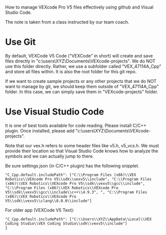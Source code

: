How to manage VEXcode Pro V5 files effectively using github and Visual Studio Code.

The note is taken from a class instructed by our team coach.

# Use Git

By default, VEXCode V5 Code ("VEXCode" in short) will create and save files directly in "c:\users\XYZ\Documents\VEXcode-projects". We do NOT use this folder directly. Rather, we use a subfolder called "VEX_47114A_Cpp" and store all files within. It is also the root folder for this git repo.

If we want to create sample projects or any other projects that we do NOT want to manage by git, we should keep them outside of "VEX_47114A_Cpp" folder. In this case, we can simply save them in "VEXcode-projects" folder.


# Use Visual Studio Code

It is one of best tools available for code reading. Please install C/C++ plugin. Once installed, please add "c:\users\XYZ\Documents\VEXcode-projects".

Note that our vex.h refers to some header files like v5.h, v5_vcs.h. We must provide their location so that Visual Studio Code knows how to analyze the symbols and we can actually jump to there.

Be sure settings.json (in C/C++ plugin) has the following snipplet.

```
"C_Cpp.default.includePath": ["C:\\Program Files (x86)\\VEX Robotics\\VEXcode Pro V5\\sdk\\vexv5\\include", "C:\\Program Files (x86)\\VEX Robotics\\VEXcode Pro V5\\sdk\\vexv5\\gcc\\include", "C:\\Program Files (x86)\\VEX Robotics\\VEXcode Pro V5\\sdk\\vexv5\\gcc\\include\\c++\\4.9.3", ", "C:\\Program Files (x86)\\VEX Robotics\\VEXcode Pro V5\\sdk\\vexv5\\clang\\8.0.0\\include"]
```

For older app (VEXCode V5 Text):

```
"C_Cpp.default.includePath": ["C:\\Users\\XYZ\\AppData\\Local\\VEX Coding Studio\\VEX Coding Studio\\sdk\\vexv5\\include"]
}
```
